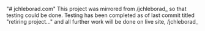 "# jchleborad.com"
This project was mirrored from /jchleborad_ so that testing could be done.  Testing has been completed as of last commit titled "retiring project..." and all further work will be done on live site, /jchleborad_
